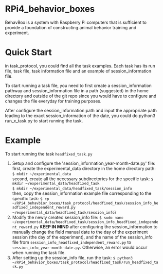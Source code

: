 # RPi4_behavior_boxes
BehavBox is a system with Raspberry Pi computers that is sufficient to provide a foundation of constructing animal behavior training and experiment.

# Quick Start
in task_protocol, you could find all the task examples. Each task has its run file, task file, task information file and an example of session_information file.

To start running a task file, you need to first create a session_information pathway and session_information file in a path (suggested) in the home directory and outside of the git repo since you would have to configure and changes the file everyday for training purposes.

After configure the session_information path and input the appropriate path leading to the exact session_information of the date, you could do python3 run_x_task.py to start running the task.

# Example
To start running the task `headfixed_task.py`
1. Setup and configure the 'session_information_year-month-date.py' file:
first, create the experimental_data directory in the home directory path: 
`$ mkdir ~/experimental_data`\
second, create all the necessary subdirectories for the specific task: 
`$ mkdir ~/experimental_data/headfixed_task`\
`$ mkdir ~/experimental_data/headfixed_task/session_info`\
then, copy the session_information example file corresponding to the specific task:
`$ cp ~/RPi4_behavbior_boxes/task_protocol/headfixed_task/session_info_headfixed_independent_reward.py ~/experimental_data/headfixed_task/session_info`\
2. Modify the newly created session_info file:
`$ sudo nano ~/experimental_data/headfixed_task/session_info_headfixed_independent_reward.py`
**KEEP IN MIND** after configuring the session_information to manually change the field manual date to the day of the experiment session (the day of the experiment), and the name of the session_info file from `session_info_headfixed_independent_reward.py` to `session_info_year-month-date.py`. Otherwise, an error would occur when running the task file.
3. After setting up the session_info file, run the task:
`$ python3 ~/RPi4_behavior_boxes/task_protocol/headfixed_task/run_headfixed_task.py`